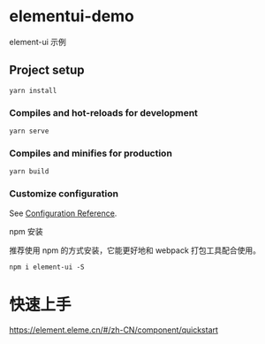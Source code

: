 # elementui-demo
element-ui 示例

## Project setup
```
yarn install
```

### Compiles and hot-reloads for development
```
yarn serve
```

### Compiles and minifies for production
```
yarn build
```

### Customize configuration
See [Configuration Reference](https://cli.vuejs.org/config/).

npm 安装

推荐使用 npm 的方式安装，它能更好地和 webpack 打包工具配合使用。

    npm i element-ui -S

# 快速上手
https://element.eleme.cn/#/zh-CN/component/quickstart